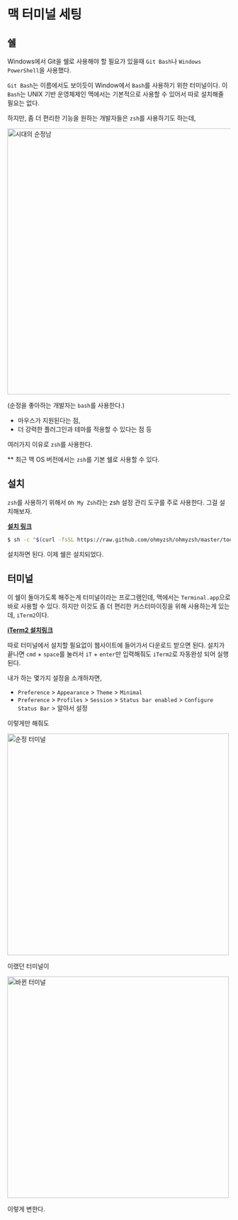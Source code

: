# 맥 터미널 세팅

## 쉘

Windows에서 Git을 쉘로 사용해야 할 필요가 있을때 `Git Bash`나 `Windows PowerShell`을 사용했다.

`Git Bash`는 이름에서도 보이듯이 Window에서 `Bash`를 사용하기 위한 터미널이다. 이 `Bash`는 UNIX 기반 운영체제인 맥에서는 기본적으로 사용할 수 있어서 따로 설치해줄 필요는 없다.

하지만, 좀 더 편리한 기능을 원하는 개발자들은 `zsh`를 사용하기도 하는데, 

<img width="600" alt="시대의 순정남" src="https://user-images.githubusercontent.com/35324795/124459156-d152e300-ddc8-11eb-8753-eaa8038abf88.png">

(순정을 좋아하는 개발자는 `bash`를 사용한다.)

* 마우스가 지원된다는 점,
* 더 강력한 플러그인과 테마를 적용할 수 있다는 점 등

여러가지 이유로 `zsh`를 사용한다.

** 최근 맥 OS 버전에서는 `zsh`를 기본 쉘로 사용할 수 있다.

## 설치

`zsh`를 사용하기 위해서 `Oh My Zsh`라는 zsh 설정 관리 도구를 주로 사용한다. 그걸 설치해보자.

**[설치 링크](https://ohmyz.sh/#install)**

```bash
$ sh -c "$(curl -fsSL https://raw.github.com/ohmyzsh/ohmyzsh/master/tools/install.sh)"
```

설치하면 된다. 이제 쉘은 설치되었다.

## 터미널

이 쉘이 돌아가도록 해주는게 터미널이라는 프로그램인데, 맥에서는 `Terminal.app`으로 바로 사용할 수 있다. 하지만 이것도 좀 더 편리한 커스터마이징을 위해 사용하는게 있는데, `iTerm2`이다.

**[iTerm2 설치링크](https://iterm2.com/)**

따로 터미널에서 설치할 필요없이 웹사이트에 들어가서 다운로드 받으면 된다. 설치가 끝나면 `cmd` + `space`를 눌러서 `iT` + `enter`만 입력해줘도 `iTerm2`로 자동완성 되어 실행된다.

내가 하는 몇가지 설정을 소개하자면,

* `Preference` > `Appearance` > `Theme` > `Minimal`
* `Preference` > `Profiles` > `Session` > `Status bar enabled` > `Configure Status Bar` > 알아서 설정

이렇게만 해줘도

<img width="500" alt="순정 터미널" src="https://user-images.githubusercontent.com/35324795/124460910-f2b4ce80-ddca-11eb-8e1b-4bd02df0bea7.png">

이랬던 터미널이

<img width="500" alt="바뀐 터미널" src="https://user-images.githubusercontent.com/35324795/124460959-02ccae00-ddcb-11eb-85b4-38fe9430926f.png">

이렇게 변한다.
